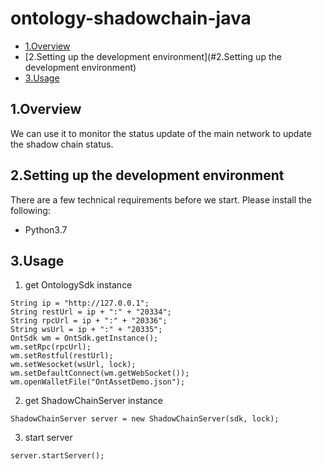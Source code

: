 # ontology-shadowchain-java

* [1.Overview](#1.Overview)
* [2.Setting up the development environment](#2.Setting up the development environment)
* [3.Usage](#3.Usage)

## 1.Overview
We can use it to monitor the status update of the main network to update the shadow chain status.

## 2.Setting up the development environment

There are a few technical requirements before we start. Please install the following:
* Python3.7

## 3.Usage

1. get OntologySdk instance

```
String ip = "http://127.0.0.1";
String restUrl = ip + ":" + "20334";
String rpcUrl = ip + ":" + "20336";
String wsUrl = ip + ":" + "20335";
OntSdk wm = OntSdk.getInstance();
wm.setRpc(rpcUrl);
wm.setRestful(restUrl);
wm.setWesocket(wsUrl, lock);
wm.setDefaultConnect(wm.getWebSocket());
wm.openWalletFile("OntAssetDemo.json");
```

2. get ShadowChainServer instance

```
ShadowChainServer server = new ShadowChainServer(sdk, lock);
```

3. start server

```
server.startServer();
```

